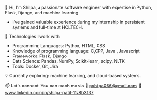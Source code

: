 👋 Hi, I'm Shilpa, a passionate software engineer with expertise in Python, Flask, Django, and machine learning.
- I've gained valuable experience during my internship in persistent systems and full-time at HCLTECH.

🔧 Technologies I work with:
- Programming Languages: Python, HTML, CSS
- Knowledge of programming language: C,CPP, Java , Javascript 
- Frameworks: Flask, Django
- Data Science: Pandas, NumPy, Scikit-learn, scipy, NLTK
- Tools: Docker, Git, Jira

💡 Currently exploring: machine learning, and cloud-based systems.

📫 Let's connect: You can reach me via 
   📩 pshilpa056@gmail.com.
   📎  www.linkedin.com/in/shilpa-patil-1178b3137



